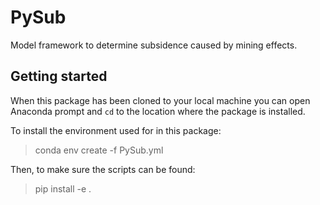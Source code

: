 # PySub
Model framework to determine subsidence caused by mining effects.

## Getting started
When this package has been cloned to your local machine you can open Anaconda prompt and `cd` to the location where the package is installed.

To install the environment used for in this package:
>conda env create -f PySub.yml

Then, to make sure the scripts can be found:
>pip install -e .
